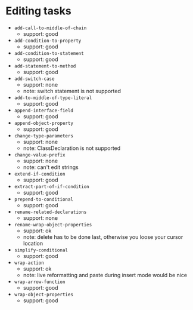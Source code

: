 # Editing tasks

- `add-call-to-middle-of-chain`
  - support: good
- `add-condition-to-property`
  - support: good
- `add-condition-to-statement`
  - support: good
- `add-statement-to-method`
  - support: good
- `add-switch-case`
  - support: none
  - note: switch statement is not supported
- `add-to-middle-of-type-literal`
  - support: good
- `append-interface-field`
  - support: good
- `append-object-property`
  - support: good
- `change-type-parameters`
  - support: none
  - note: ClassDeclaration is not supported
- `change-value-prefix`
  - support: none
  - note: can't edit strings
- `extend-if-condition`
  - support: good
- `extract-part-of-if-condition`
  - support: good
- `prepend-to-conditional`
  - support: good
- `rename-related-declarations`
  - support: none
- `rename-wrap-object-properties`
  - support: ok
  - note: delete has to be done last, otherwise you loose your cursor location
- `simplify-conditional`
  - support: good
- `wrap-action`
  - support: ok
  - note: live reformatting and paste during insert mode would be nice
- `wrap-arrow-function`
  - support: good
- `wrap-object-properties`
  - support: good
